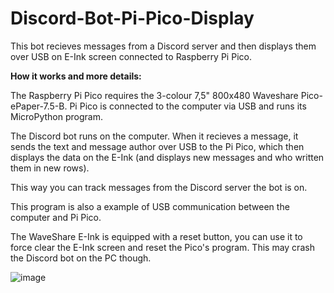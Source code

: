 # Discord-Bot-Pi-Pico-Display
This bot recieves messages from a Discord server and then displays them over USB on E-Ink screen connected to Raspberry Pi Pico.

<b> How it works and more details: </b>

The Raspberry Pi Pico requires the 3-colour 7,5" 800x480 Waveshare Pico-ePaper-7.5-B. Pi Pico is connected to the computer via USB and runs its MicroPython program.

The Discord bot runs on the computer. When it recieves a message, it sends the text and message author over USB to the Pi Pico, which then displays the data on the E-Ink (and displays new messages and who written them in new rows).

This way you can track messages from the Discord server the bot is on.

This program is also a example of USB communication between the computer and Pi Pico.

The WaveShare E-Ink is equipped with a reset button, you can use it to force clear the E-Ink screen and reset the Pico's program. This may crash the Discord bot on the PC though.

![image](https://user-images.githubusercontent.com/112283903/208149847-b6543520-6000-4bcf-acb2-a762e603fb13.png)
